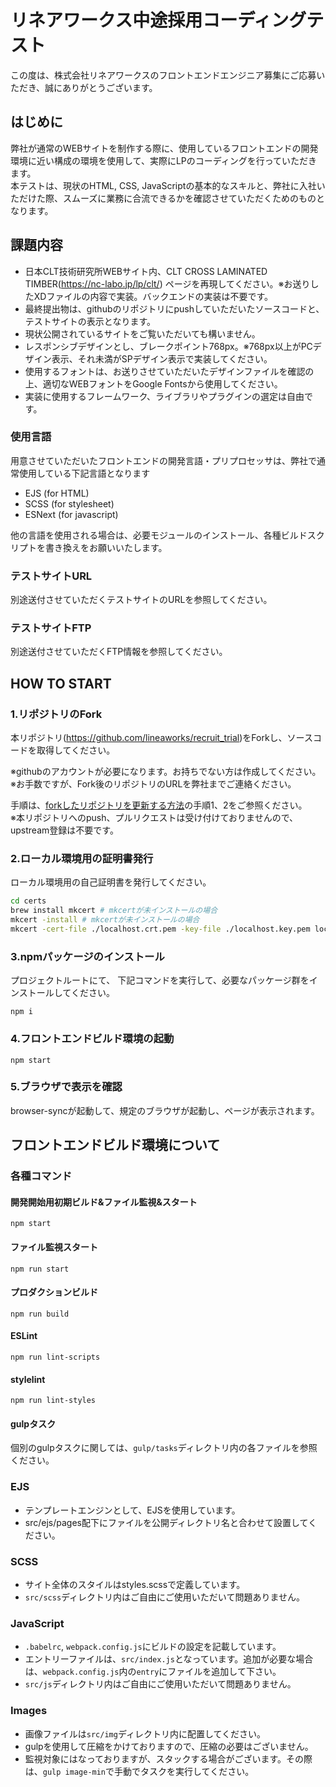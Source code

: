 # リネアワークス中途採用コーディングテスト

この度は、株式会社リネアワークスのフロントエンドエンジニア募集にご応募いただき、誠にありがとうございます。

## はじめに

弊社が通常のWEBサイトを制作する際に、使用しているフロントエンドの開発環境に近い構成の環境を使用して、実際にLPのコーディングを行っていただきます。  
本テストは、現状のHTML, CSS, JavaScriptの基本的なスキルと、弊社に入社いただけた際、スムーズに業務に合流できるかを確認させていただくためのものとなります。

## 課題内容

- 日本CLT技術研究所WEBサイト内、CLT CROSS LAMINATED TIMBER(<https://nc-labo.jp/lp/clt/>) ページを再現してください。※お送りしたXDファイルの内容で実装。バックエンドの実装は不要です。
- 最終提出物は、githubのリポジトリにpushしていただいたソースコードと、テストサイトの表示となります。
- 現状公開されているサイトをご覧いただいても構いません。
- レスポンシブデザインとし、ブレークポイント768px。※768px以上がPCデザイン表示、それ未満がSPデザイン表示で実装してください。
- 使用するフォントは、お送りさせていただいたデザインファイルを確認の上、適切なWEBフォントをGoogle Fontsから使用してください。
- 実装に使用するフレームワーク、ライブラリやプラグインの選定は自由です。

### 使用言語

用意させていただいたフロントエンドの開発言語・プリプロセッサは、弊社で通常使用している下記言語となります

- EJS (for HTML)
- SCSS (for stylesheet)
- ESNext (for javascript)

他の言語を使用される場合は、必要モジュールのインストール、各種ビルドスクリプトを書き換えをお願いいたします。

### テストサイトURL

別途送付させていただくテストサイトのURLを参照してください。

### テストサイトFTP

別途送付させていただくFTP情報を参照してください。

## HOW TO START

### 1.リポジトリのFork

本リポジトリ(<https://github.com/lineaworks/recruit_trial>)をForkし、ソースコードを取得してください。  

※githubのアカウントが必要になります。お持ちでない方は作成してください。  
※お手数ですが、Fork後のリポジトリのURLを弊社までご連絡ください。

手順は、[forkしたリポジトリを更新する方法](https://qiita.com/taoki11111/items/6582dafeb971f66d1f79)の手順1、2をご参照ください。  
※本リポジトリへのpush、プルリクエストは受け付けておりませんので、upstream登録は不要です。

### 2.ローカル環境用の証明書発行

ローカル環境用の自己証明書を発行してください。

``` bash
cd certs
brew install mkcert # mkcertが未インストールの場合
mkcert -install # mkcertが未インストールの場合
mkcert -cert-file ./localhost.crt.pem -key-file ./localhost.key.pem localhost
```

### 3.npmパッケージのインストール

プロジェクトルートにて、
下記コマンドを実行して、必要なパッケージ群をインストールしてください。

```npm
npm i
```

### 4.フロントエンドビルド環境の起動

```npm
npm start
```

### 5.ブラウザで表示を確認

browser-syncが起動して、規定のブラウザが起動し、ページが表示されます。

## フロントエンドビルド環境について

### 各種コマンド

#### 開発開始用初期ビルド&ファイル監視&スタート

```npm
npm start
```

#### ファイル監視スタート

```npm
npm run start
```

#### プロダクションビルド

```npm
npm run build
```

#### ESLint

```npm
npm run lint-scripts
```

#### stylelint

```npm
npm run lint-styles
```

#### gulpタスク

個別のgulpタスクに関しては、`gulp/tasks`ディレクトリ内の各ファイルを参照ください。

### EJS

- テンプレートエンジンとして、EJSを使用しています。
- src/ejs/pages配下にファイルを公開ディレクトリ名と合わせて設置してください。

### SCSS

- サイト全体のスタイルはstyles.scssで定義しています。
- `src/scss`ディレクトリ内はご自由にご使用いただいて問題ありません。

### JavaScript

- `.babelrc`, `webpack.config.js`にビルドの設定を記載しています。
- エントリーファイルは、`src/index.js`となっています。追加が必要な場合は、`webpack.config.js`内の`entry`にファイルを追加して下さい。
- `src/js`ディレクトリ内はご自由にご使用いただいて問題ありません。

### Images

- 画像ファイルは`src/img`ディレクトリ内に配置してください。
- gulpを使用して圧縮をかけておりますので、圧縮の必要はございません。
- 監視対象にはなっておりますが、スタックする場合がございます。その際は、`gulp image-min`で手動でタスクを実行してください。
